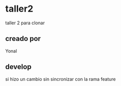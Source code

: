 # taller2
taller 2 para clonar

## creado por
Yonal

## develop
si hizo un cambio sin sincronizar con la rama feature